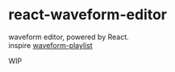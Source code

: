 # react-waveform-editor
waveform editor, powered by React.  
inspire [waveform-playlist](https://github.com/naomiaro/waveform-playlist)  
  
WIP  